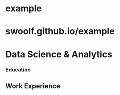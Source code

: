 # example
# swoolf.github.io/example
# Data Science & Analytics
### Education 
## Work Experience


